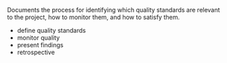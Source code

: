 Documents the process for identifying which quality standards are relevant to the project, how to monitor them, and how to satisfy them.

- define quality standards
- monitor quality
- present findings
- retrospective

